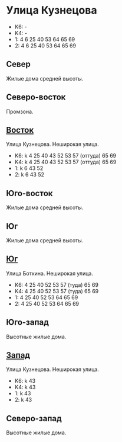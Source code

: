 # Улица Кузнецова

* K6:   -
* K4:   -
* 1:    4   6   25  40  53  64  65  69
* 2:    4   6   25  40  53  64  65  69

## Север

Жилые дома средней высоты.

## Северо-восток

Промзона.

## [Восток](./420080.md)

Улица Кузнецова.
Неширокая улица.

* K6:   k
        4   25  40  43  52  53  57 (оттуда) 65  69
* K4:   k
        4   25  40  43  52  53  57 (оттуда) 65  69
* 1:    k
        6   43  52
* 2:    k
        6   43  52

## Юго-восток

Жилые дома средней высоты.

## Юг

Жилые дома средней высоты.

## [Юг](./10410090.md)

Улица Боткина.
Неширокая улица.

* K6:   4   25  40  52  53  57 (туда)   65  69
* K4:   4   25  40  52  53  57 (туда)   65  69
* 1:    4   25  40  52  53  64  65  69
* 2:    4   25  40  52  53  64  65  69

## Юго-запад

Высотные жилые дома.

## [Запад](./10400085.md)

Улица Кузнецова.
Неширокая улица.

* K6:   k
        43
* K4:   k
        43
* 1:    k
        43
* 2:    k
        43

## Северо-запад

Высотные жилые дома.

